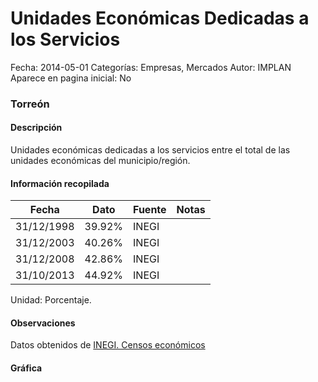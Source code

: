 Unidades Económicas Dedicadas a los Servicios
=====

Fecha: 2014-05-01
Categorías: Empresas, Mercados
Autor: IMPLAN
Aparece en pagina inicial: No

### Torreón

#### Descripción

Unidades económicas dedicadas a los servicios entre el total de las unidades económicas del municipio/región.

<!-- break -->

#### Información recopilada

<table class="table table-hover table-bordered matriz">
  <thead>
    <tr><th>Fecha</th><th>Dato</th><th>Fuente</th><th>Notas</th></tr>
  </thead>
  <tbody>
    <tr><td class="centrado">31/12/1998</td><td class="derecha">39.92%</td><td>INEGI</td><td></td></tr>
    <tr><td class="centrado">31/12/2003</td><td class="derecha">40.26%</td><td>INEGI</td><td></td></tr>
    <tr><td class="centrado">31/12/2008</td><td class="derecha">42.86%</td><td>INEGI</td><td></td></tr>
    <tr><td class="centrado">31/10/2013</td><td class="derecha">44.92%</td><td>INEGI</td><td></td></tr>
  </tbody>
</table>

Unidad: Porcentaje.

#### Observaciones

Datos obtenidos de [INEGI. Censos económicos](http://www3.inegi.org.mx/sistemas/saic/)

#### Gráfica

<div id="Morrisjkbwfqqg" class="grafica"></div>
  <script>
  new Morris.Line({
    element: 'Morrisjkbwfqqg',
    data: [
      { fecha: '1998-12-31', dato: 39.9200 },
      { fecha: '2003-12-31', dato: 40.2600 },
      { fecha: '2008-12-31', dato: 42.8600 },
      { fecha: '2013-10-31', dato: 44.9200 }
    ],
    xkey: 'fecha',
    ykeys: ['dato'],
    labels: ['Dato'],
    lineColors: ['#FF5B02'],
    xLabelFormat: function(d) {
      return d.getDate()+'/'+(d.getMonth()+1)+'/'+d.getFullYear();
    },
    dateFormat: function (ts) {
      var d = new Date(ts);
      return d.getDate() + '/' + (d.getMonth() + 1) + '/' + d.getFullYear();
    }
  });
  </script>
